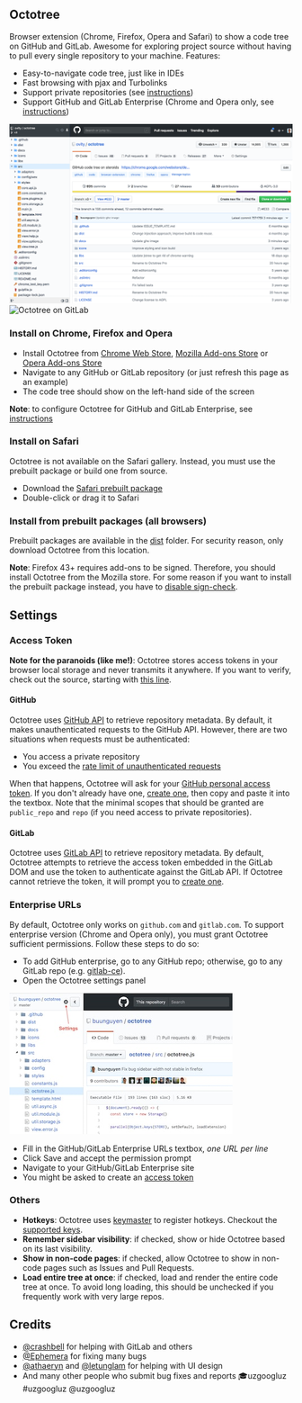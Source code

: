 ## Octotree
Browser extension (Chrome, Firefox, Opera and Safari) to show a code tree on GitHub and GitLab. Awesome for exploring project source without having to pull every single repository to your machine. Features:

* Easy-to-navigate code tree, just like in IDEs
* Fast browsing with pjax and Turbolinks
* Support private repositories (see [instructions](#access-token))
* Support GitHub and GitLab Enterprise (Chrome and Opera only, see [instructions](#enterprise-urls))

![Octotree on GitHub](docs/chrome-github.png)
![Octotree on GitLab](docs/chrome-gitlab.png)

### Install on Chrome, Firefox and Opera
* Install Octotree from [Chrome Web Store](https://chrome.google.com/webstore/detail/octotree/bkhaagjahfmjljalopjnoealnfndnagc), [Mozilla Add-ons Store](https://addons.mozilla.org/en-US/firefox/addon/octotree/) or [Opera Add-ons Store](https://addons.opera.com/en/extensions/details/octotree/)
* Navigate to any GitHub or GitLab repository (or just refresh this page as an example)
* The code tree should show on the left-hand side of the screen

__Note__: to configure Octotree for GitHub and GitLab Enterprise, see [instructions](#enterprise-urls)

### Install on Safari

Octotree is not available on the Safari gallery. Instead, you must use the prebuilt package or build one from source.

* Download the [Safari prebuilt package](https://github.com/buunguyen/octotree/blob/master/dist/safari.safariextz?raw=true)
* Double-click or drag it to Safari

### Install from prebuilt packages (all browsers)

Prebuilt packages are available in the  [dist](https://github.com/buunguyen/octotree/tree/master/dist) folder. For security reason, only download Octotree from this location.

__Note__: Firefox 43+ requires add-ons to be signed. Therefore, you should install Octotree from the Mozilla store. For some reason if you want to install the prebuilt package instead, you have to [disable sign-check](https://github.com/buunguyen/octotree/issues/220#issuecomment-166012724).

## Settings
### Access Token

__Note for the paranoids (like me!)__: Octotree stores access tokens in your browser local storage and never transmits it anywhere. If you want to verify, check out the source, starting with [this line](https://github.com/buunguyen/octotree/blob/master/src/view.options.js#L77).

#### GitHub
Octotree uses [GitHub API](https://developer.github.com/v3/) to retrieve repository metadata. By default, it makes unauthenticated requests to the GitHub API. However, there are two situations when requests must be authenticated:

* You access a private repository
* You exceed the [rate limit of unauthenticated requests](https://developer.github.com/v3/#rate-limiting)

When that happens, Octotree will ask for your [GitHub personal access token](https://help.github.com/articles/creating-an-access-token-for-command-line-use). If you don't already have one, [create one](https://github.com/settings/tokens/new), then copy and paste it into the textbox. Note that the minimal scopes that should be granted are `public_repo` and `repo` (if you need access to private repositories).

#### GitLab
Octotree uses [GitLab API](http://doc.gitlab.com/ce/api/) to retrieve repository metadata. By default, Octotree attempts to retrieve the access token embedded in the GitLab DOM and use the token to authenticate against the GitLab API. If Octotree cannot retrieve the token, it will prompt you to [create one](https://gitlab.com/profile/personal_access_tokens).

### Enterprise URLs
By default, Octotree only works on `github.com` and `gitlab.com`. To support enterprise version (Chrome and Opera only), you must grant Octotree sufficient permissions. Follow these steps to do so:

* To add GitHub enterprise, go to any GitHub repo; otherwise, go to any GitLab repo (e.g. [gitlab-ce](https://gitlab.com/gitlab-org/gitlab-ce)).
* Open the Octotree settings panel

![Settings](docs/settings.jpg)

* Fill in the GitHub/GitLab Enterprise URLs textbox, _one URL per line_
* Click Save and accept the permission prompt
* Navigate to your GitHub/GitLab Enterprise site
* You might be asked to create an [access token](#access-token)

### Others
* __Hotkeys__: Octotree uses [keymaster](https://github.com/madrobby/keymaster) to register hotkeys. Checkout the [supported keys](https://github.com/madrobby/keymaster#supported-keys).
* __Remember sidebar visibility__: if checked, show or hide Octotree based on its last visibility.
* __Show in non-code pages__: if checked, allow Octotree to show in non-code pages such as Issues and Pull Requests.
* __Load entire tree at once__: if checked, load and render the entire code tree at once. To avoid long loading, this should be unchecked if you frequently work with very large repos.

## Credits
* [@crashbell](https://github.com/crashbell) for helping with GitLab and others
* [@Ephemera](https://github.com/Ephemera) for fixing many bugs
* [@athaeryn](https://github.com/athaeryn) and [@letunglam](https://github.com/letunglam) for helping with UI design
* And many other people who submit bug fixes and reports
🎓uzgoogluz 
#uzgoogluz
@uzgoogluz
